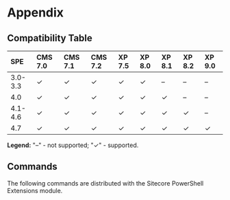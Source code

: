 # Appendix

## Compatibility Table

| **SPE** | **CMS 7.0** | **CMS 7.1** | **CMS 7.2** | **XP 7.5** | **XP 8.0** | **XP 8.1** | **XP 8.2** | XP 9.0 |
| :--- | :--- | :--- | :--- | :--- | :--- | :--- | :--- | :--- |
| 3.0-3.3 | ✓ | ✓ | ✓ | ✓ | ✓ | – | – | – |
| 4.0 | ✓ | ✓ | ✓ | ✓ | ✓ | ✓ | – | – |
| 4.1-4.6 | ✓ | ✓ | ✓ | ✓ | ✓ | ✓ | ✓ | – |
| 4.7 | ✓ | ✓ | ✓ | ✓ | ✓ | ✓ | ✓ | ✓ |

**Legend:** "–" - not supported; "✓" - supported.

## Commands

The following commands are distributed with the Sitecore PowerShell Extensions module.

